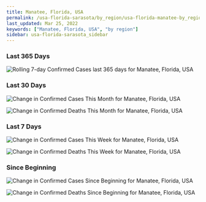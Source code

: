 ```yaml
---
title: Manatee, Florida, USA
permalink: /usa-florida-sarasota/by_region/usa-florida-manatee-by_region.html
last_updated: Mar 25, 2022
keywords: ["Manatee, Florida, USA", "by region"]
sidebar: usa-florida-sarasota_sidebar
---
```


<h3>Last 365 Days</h3>

![Rolling 7-day Confirmed Cases last 365 days for Manatee, Florida, USA](/covid_tracker/images/graphs/usa-florida-manatee-weekly_totals_graph.png)

<h3>Last 30 Days</h3>

![Change in Confirmed Cases This Month for Manatee, Florida, USA](/covid_tracker/images/graphs/usa-florida-manatee-delta_confirmed-30_days_graph.png)

![Change in Confirmed Deaths This Month for Manatee, Florida, USA](/covid_tracker/images/graphs/usa-florida-manatee-delta_deaths-30_days_graph.png)

<h3>Last 7 Days</h3>

![Change in Confirmed Cases This Week for Manatee, Florida, USA](/covid_tracker/images/graphs/usa-florida-manatee-delta_confirmed-7_days_graph.png)

![Change in Confirmed Deaths This Week for Manatee, Florida, USA](/covid_tracker/images/graphs/usa-florida-manatee-delta_deaths-7_days_graph.png)

<h3>Since Beginning</h3>

![Change in Confirmed Cases Since Beginning for Manatee, Florida, USA](/covid_tracker/images/graphs/usa-florida-manatee-delta_confirmed-since_beginning_graph.png)

![Change in Confirmed Deaths Since Beginning for Manatee, Florida, USA](/covid_tracker/images/graphs/usa-florida-manatee-delta_deaths-since_beginning_graph.png)
